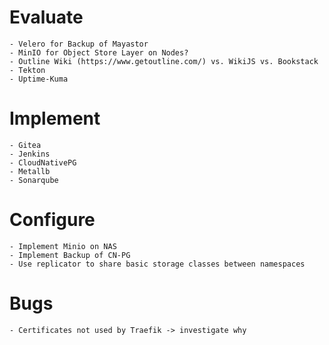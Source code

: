 # Evaluate
    - Velero for Backup of Mayastor
    - MinIO for Object Store Layer on Nodes?
    - Outline Wiki (https://www.getoutline.com/) vs. WikiJS vs. Bookstack
    - Tekton
    - Uptime-Kuma
# Implement
    - Gitea
    - Jenkins
    - CloudNativePG
    - Metallb
    - Sonarqube

# Configure
    - Implement Minio on NAS
    - Implement Backup of CN-PG
    - Use replicator to share basic storage classes between namespaces
# Bugs
    - Certificates not used by Traefik -> investigate why
